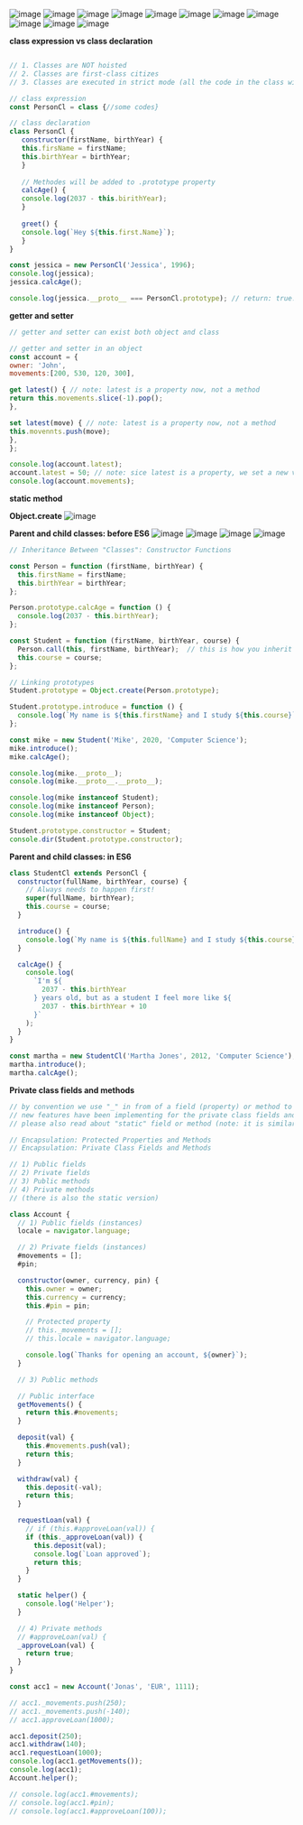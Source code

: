 ![image](https://user-images.githubusercontent.com/77439221/189522087-ec1f3ced-6505-45ef-a410-b7da68bdd86c.png)
![image](https://user-images.githubusercontent.com/77439221/189522144-129d491e-6203-428a-b51f-109dae541cb0.png)
![image](https://user-images.githubusercontent.com/77439221/189522206-740b2497-3636-4026-9b8f-e34c7dfea9e5.png)
![image](https://user-images.githubusercontent.com/77439221/189522254-30497b64-f45a-4b36-9c70-43939f02dba3.png)
![image](https://user-images.githubusercontent.com/77439221/189522330-3c6d4117-8f95-4f30-b32a-4b2826546af5.png)
![image](https://user-images.githubusercontent.com/77439221/189522441-d0a5d0cb-c842-4679-bf2e-882dd041737b.png)
![image](https://user-images.githubusercontent.com/77439221/189522475-8f4439fa-b565-4cef-bb72-b7c5f320a768.png)
![image](https://user-images.githubusercontent.com/77439221/189522653-9a817731-c3e8-4116-a07e-895f6a25fcc1.png)
![image](https://user-images.githubusercontent.com/77439221/189522706-36fee5d1-7f35-454f-a7f6-a2800e53231a.png)
![image](https://user-images.githubusercontent.com/77439221/189525367-616d7c25-b145-4abe-80c9-47db7f7bb98a.png)
![image](https://user-images.githubusercontent.com/77439221/189525471-219a7709-40d1-4577-87c1-754bdfd2d698.png)


**class expression vs class declaration**
````JavaScript

// 1. Classes are NOT hoisted
// 2. Classes are first-class citizes
// 3. Classes are executed in strict mode (all the code in the class will be executed in strict mode)

// class expression
const PersonCl = class {//some codes}

// class declaration
class PersonCl {
   constructor(firstName, birthYear) {
   this.firsName = firstName;
   this.birthYear = birthYear;
   }
   
   // Methodes will be added to .prototype property
   calcAge() {
   console.log(2037 - this.birithYear);
   }
   
   greet() {
   console.log(`Hey ${this.first.Name}`);
   }
}

const jessica = new PersonCl('Jessica', 1996);
console.log(jessica);
jessica.calcAge();

console.log(jessica.__proto__ === PersonCl.prototype); // return: true.

````
**getter and setter**
````JavaScript
// getter and setter can exist both object and class

// getter and setter in an object
const account = {
owner: 'John',
movements:[200, 530, 120, 300],

get latest() { // note: latest is a property now, not a method
return this.movements.slice(-1).pop();
},

set latest(move) { // note: latest is a property now, not a method
this.movennts.push(move);
}, 
};

console.log(account.latest);
account.latest = 50; // note: sice latest is a property, we set a new value to it like this, not: account.latest(50)
console.log(account.movements);


````
**static method**

**Object.create**
![image](https://user-images.githubusercontent.com/77439221/190049021-5c84151e-6b0f-461f-998b-33cb9df00cff.png)

**Parent and child classes: before ES6**
![image](https://user-images.githubusercontent.com/77439221/190392607-515f886d-c7f3-4a56-b697-89f4af789277.png)
![image](https://user-images.githubusercontent.com/77439221/190393482-7d551428-cc60-4597-b4c9-324acfb68f9a.png)
![image](https://user-images.githubusercontent.com/77439221/190393785-2e32c736-87d3-49c4-a971-b94cf7edf696.png)
![image](https://user-images.githubusercontent.com/77439221/190394051-ffae7f40-3eb6-4d02-b7b7-d90438dfe5ed.png)

````JavaScript
// Inheritance Between "Classes": Constructor Functions

const Person = function (firstName, birthYear) {
  this.firstName = firstName;
  this.birthYear = birthYear;
};

Person.prototype.calcAge = function () {
  console.log(2037 - this.birthYear);
};

const Student = function (firstName, birthYear, course) {
  Person.call(this, firstName, birthYear);  // this is how you inherit from parent class; we use ".call" method 
  this.course = course;
};

// Linking prototypes
Student.prototype = Object.create(Person.prototype);

Student.prototype.introduce = function () {
  console.log(`My name is ${this.firstName} and I study ${this.course}`);
};

const mike = new Student('Mike', 2020, 'Computer Science');
mike.introduce();
mike.calcAge();

console.log(mike.__proto__);
console.log(mike.__proto__.__proto__);

console.log(mike instanceof Student);
console.log(mike instanceof Person);
console.log(mike instanceof Object);

Student.prototype.constructor = Student;
console.dir(Student.prototype.constructor);

````

**Parent and child classes: in ES6**
````JavaScript
class StudentCl extends PersonCl {
  constructor(fullName, birthYear, course) {
    // Always needs to happen first!
    super(fullName, birthYear);
    this.course = course;
  }

  introduce() {
    console.log(`My name is ${this.fullName} and I study ${this.course}`);
  }

  calcAge() {
    console.log(
      `I'm ${
        2037 - this.birthYear
      } years old, but as a student I feel more like ${
        2037 - this.birthYear + 10
      }`
    );
  }
}

const martha = new StudentCl('Martha Jones', 2012, 'Computer Science');
martha.introduce();
martha.calcAge();

````

**Private class fields and methods**
````JavaScript
// by convention we use "_" in from of a field (property) or method to note that it is private (but we still can access it from outside).
// new features have been implementing for the private class fields and methods (only work on Chrome right now). In the new features, we use "#" in from of afield or method to make it private (you can't access it from outside)
// please also read about "static" field or method (note: it is similar to static in Swift)

// Encapsulation: Protected Properties and Methods
// Encapsulation: Private Class Fields and Methods

// 1) Public fields
// 2) Private fields
// 3) Public methods
// 4) Private methods
// (there is also the static version)

class Account {
  // 1) Public fields (instances)
  locale = navigator.language;

  // 2) Private fields (instances)
  #movements = [];
  #pin;

  constructor(owner, currency, pin) {
    this.owner = owner;
    this.currency = currency;
    this.#pin = pin;

    // Protected property
    // this._movements = [];
    // this.locale = navigator.language;

    console.log(`Thanks for opening an account, ${owner}`);
  }

  // 3) Public methods

  // Public interface
  getMovements() {
    return this.#movements;
  }

  deposit(val) {
    this.#movements.push(val);
    return this;
  }

  withdraw(val) {
    this.deposit(-val);
    return this;
  }

  requestLoan(val) {
    // if (this.#approveLoan(val)) {
    if (this._approveLoan(val)) {
      this.deposit(val);
      console.log(`Loan approved`);
      return this;
    }
  }

  static helper() {
    console.log('Helper');
  }

  // 4) Private methods
  // #approveLoan(val) {
  _approveLoan(val) {
    return true;
  }
}

const acc1 = new Account('Jonas', 'EUR', 1111);

// acc1._movements.push(250);
// acc1._movements.push(-140);
// acc1.approveLoan(1000);

acc1.deposit(250);
acc1.withdraw(140);
acc1.requestLoan(1000);
console.log(acc1.getMovements());
console.log(acc1);
Account.helper();

// console.log(acc1.#movements);
// console.log(acc1.#pin);
// console.log(acc1.#approveLoan(100));

````





